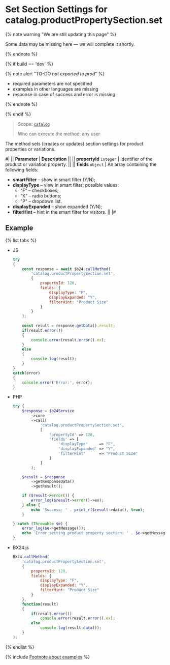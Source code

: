 # Set Section Settings for catalog.productPropertySection.set

{% note warning "We are still updating this page" %}

Some data may be missing here — we will complete it shortly.

{% endnote %}

{% if build == 'dev' %}

{% note alert "TO-DO _not exported to prod_" %}

- required parameters are not specified
- examples in other languages are missing
- response in case of success and error is missing

{% endnote %}

{% endif %}

> Scope: [`catalog`](../../scopes/permissions.md)
>
> Who can execute the method: any user

The method sets (creates or updates) section settings for product properties or variations.

#|
|| **Parameter** | **Description** ||
|| **propertyId**
 `integer`  | Identifier of the product or variation property. ||
|| **fields**
`object` | An array containing the following fields:
- **smartFilter** – show in smart filter (Y/N);
- **displayType** – view in smart filter; possible values:
  - "F" – checkboxes;
  - "K" – radio buttons;
  - "P" – dropdown list.
- **displayExpanded** – show expanded (Y/N);
- **filterHint** – hint in the smart filter for visitors. ||
|#

## Example

{% list tabs %}

- JS

    ```js
    try
    {
    	const response = await $b24.callMethod(
    		'catalog.productPropertySection.set',
    		{
    			propertyId: 128,
    			fields: {
    				displayType: "F",
    				displayExpanded: "Y",
    				filterHint: "Product Size"
    			}
    		}
    	);
    	
    	const result = response.getData().result;
    	if(result.error())
    	{
    		console.error(result.error().ex);
    	}
    	else
    	{
    		console.log(result);
    	}
    }
    catch(error)
    {
    	console.error('Error:', error);
    }
    ```

- PHP

    ```php
    try {
        $response = $b24Service
            ->core
            ->call(
                'catalog.productPropertySection.set',
                [
                    'propertyId' => 128,
                    'fields' => [
                        'displayType'     => "F",
                        'displayExpanded' => "Y",
                        'filterHint'      => "Product Size"
                    ]
                ]
            );
    
        $result = $response
            ->getResponseData()
            ->getResult();
    
        if ($result->error()) {
            error_log($result->error()->ex);
        } else {
            echo 'Success: ' . print_r($result->data(), true);
        }
    
    } catch (Throwable $e) {
        error_log($e->getMessage());
        echo 'Error setting product property section: ' . $e->getMessage();
    }
    ```

- BX24.js

    ```js
    BX24.callMethod(
        'catalog.productPropertySection.set',
        {
            propertyId: 128,
            fields: {
                displayType: "F",
                displayExpanded: "Y",
                filterHint: "Product Size"
            }
        },
        function(result)
        {
            if(result.error())
                console.error(result.error().ex);
            else
                console.log(result.data());
        }
    );
    ```

{% endlist %}

{% include [Footnote about examples](../../../_includes/examples.md) %}